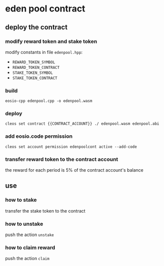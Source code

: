 # eden pool contract

## deploy the contract

### modify reward token and stake token

modify constants in file `edenpool.hpp`:
- `REWARD_TOKEN_SYMBOL`
- `REWARD_TOKEN_CONTRACT`
- `STAKE_TOKEN_SYMBOL`
- `STAKE_TOKEN_CONTRACT`

### build

```shell
eosio-cpp edenpool.cpp -o edenpool.wasm
```

### deploy

```shell
cleos set contract {{CONTRACT_ACCOUNT}} ./ edenpool.wasm edenpool.abi
```

### add eosio.code permission

```shell
cleos set account permission edenpoolcont active --add-code 
```

### transfer reward token to the contract account

the reward for each period is 5% of the contract account's balance

## use

### how to stake

transfer the stake token to the contract

### how to unstake

push the action `unstake`

### how to claim reward

push the action `claim`